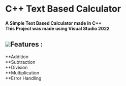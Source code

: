 <h1 align="left">C++ Text Based Calculator</h1>
<h4 align="left">A Simple Text Based Calculator made in C++<br>This Project was made using Visual Studio 2022</h4>

## ![](https://github.com/McDaived/Discord-Profile-Card/assets/18085492/952742cf-9744-4ccb-9de1-766560ebae12)Features :
**Addition<br>
**Subtraction<br>
**Division<br>
**Multiplication<br>
**Error Handling<br>
